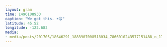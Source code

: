 ```yaml
---
layout: gram
time: 1496108933
caption: "We got this. ☀️😘"
latitude: 45.52
longitude: -122.682
media:
- media/posts/201705/18646291_1883907008518034_7866010243577151488_n_17869666750124719.jpg
---
```


